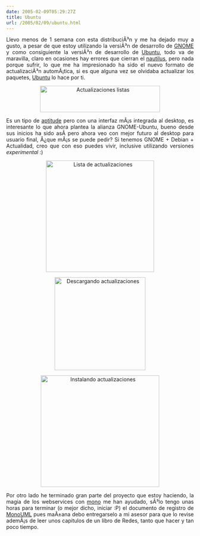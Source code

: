 ```yaml
---
date: 2005-02-09T05:29:27Z
title: Ubuntu
url: /2005/02/09/ubuntu.html
---
```


<div style="clear:both;"></div>
<p align="justify">Llevo menos de 1 semana con esta distribuciÃ³n y me ha dejado muy a gusto, a pesar de que estoy utilizando la versiÃ³n de desarrollo de <a href="http://www.gnome.org">GNOME</a> y como consiguiente la versiÃ³n de desarrollo de <a href="http://www.ubuntulinux.org">Ubuntu</a>, todo va de maravilla, claro en ocasiones hay errores que cierran el <a href="http://www.gnome.org/projects/nautilus/">nautilus</a>, pero nada porque sufrir, lo que me ha impresionado ha sido el nuevo formato de actualizaciÃ³n automÃ¡tica, si es que alguna vez se olvidaba actualizar los paquetes, <a href="http://www.ubuntulinux.org">Ubuntu</a> lo hace por ti.</p>
<p align="center">
<img src="http://www.geocities.com/k4rny/imgs/ubuntu/update_total.png" alt="Actualizaciones listas" title="Actualizaciones listas" width="322" height="71" border="0"/></p>
<p align="justify">Es un tipo de <a href="http://packages.debian.org/aptitude">aptitude</a> pero con una interfaz mÃ¡s integrada al desktop, es interesante lo que ahora plantea la alianza GNOME-Ubuntu, bueno desde sus inicios ha sido asÃ­ pero ahora veo con mejor futuro al desktop para usuario final, Â¿que mÃ¡s se puede pedir? Si tenemos GNOME + Debian + Actualidad, creo que con eso puedes vivir, inclusive utilizando versiones <span style="font-style:italic;">experimental</span> :)</p>
<p align="center">
<a href="http://www.geocities.com/k4rny/imgs/ubuntu/um_updates.png"><img src="http://www.geocities.com/k4rny/imgs/ubuntu/um_updates.png" alt="Lista de actualizaciones" title="Lista de actualizaciones" width="290" height="300" border="0"/></a></p>
<p align="center">
<a href="http://www.geocities.com/k4rny/imgs/ubuntu/um_downloading.png"><img src="http://www.geocities.com/k4rny/imgs/ubuntu/um_downloading.png" alt="Descargando actualizaciones" title="Descargando actualizaciones" width="244" height="250" border="0"/></a></p>
<p align="center">
<a href="http://www.geocities.com/k4rny/imgs/ubuntu/um_installing.png"><img src="http://www.geocities.com/k4rny/imgs/ubuntu/um_installing.png" alt="Instalando actualizaciones" title="Instalando actualizaciones" width="318" height="300" border="0"/></a></p>
<p align="justify">Por otro lado he terminado gran parte del proyecto que estoy haciendo, la magia de los webservices con <a href="http://www.mono-project.com">mono</a> me han ayudado, sÃ³lo tengo unas horas para terminar (o mejor dicho, iniciar :P) el documento de registro de <a href="http://monouml.sf.net">MonoUML</a> pues maÃ±ana debo entregarselo a mi asesor para que lo revise ademÃ¡s de leer unos capitulos de un libro de Redes, tanto que hacer y tan poco tiempo.</p>
<div style="clear:both; padding-bottom: 0.25em;"></div>
